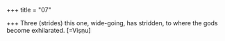+++
title = "07"

+++
Three (strides) this one, wide-going, has stridden, to where the gods  become exhilarated. [=Viṣṇu]